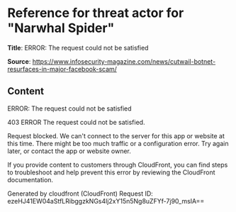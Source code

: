 # Reference for threat actor for "Narwhal Spider"

**Title**: ERROR: The request could not be satisfied

**Source**: https://www.infosecurity-magazine.com/news/cutwail-botnet-resurfaces-in-major-facebook-scam/

## Content


ERROR: The request could not be satisfied

403 ERROR
The request could not be satisfied.

Request blocked.
We can't connect to the server for this app or website at this time. There might be too much traffic or a configuration error. Try again later, or contact the app or website owner.

If you provide content to customers through CloudFront, you can find steps to troubleshoot and help prevent this error by reviewing the CloudFront documentation.



Generated by cloudfront (CloudFront)
Request ID: ezeHJ41EW04aStfLRibggzkNGs4lj2xY15n5Ng8uZFYf-7j90_msIA==



